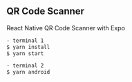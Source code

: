 ## QR Code Scanner

React Native QR Code Scanner with Expo

```bash
- terminal 1
$ yarn install
$ yarn start
```

```bash
- terminal 2
$ yarn android
```
